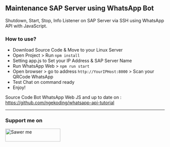 ## Maintenance SAP Server using WhatsApp Bot

Shutdown, Start, Stop, Info Listener on SAP Server via SSH using WhatsApp API with JavaScript.

### How to use?     

- Download Source Code & Move to your Linux Server
- Open Project > Run `npm install`
- Setting app.js to Set your IP Address & SAP Server Name
- Run WhatsApp Web > `npm run start`
- Open browser > go to address `http://YourIPHost:8000` > Scan your QRCode WhatsApp
- Test Chat on command ready
- Enjoy!  

Source Code Bot WhatsApp Web JS and up to date on : https://github.com/ngekoding/whatsapp-api-tutorial

---

### Support me on
<a href="https://saweria.co/arifsiddikm" target="_blank"><img src="https://user-images.githubusercontent.com/26188697/180601310-e82c63e4-412b-4c36-b7b5-7ba713c80380.png" alt="Sawer me" height="41" width="174"></a>